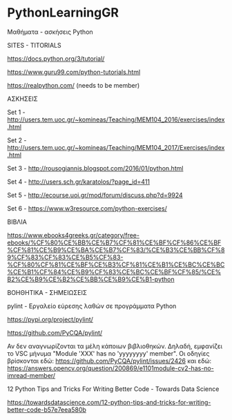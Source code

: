 # PythonLearningGR
Μαθήματα - ασκήσεις Python

SITES - TITORIALS

https://docs.python.org/3/tutorial/

https://www.guru99.com/python-tutorials.html

https://realpython.com/ (needs to be member)


ΑΣΚΗΣΕΙΣ

Set 1 - http://users.tem.uoc.gr/~komineas/Teaching/MEM104_2016/exercises/index.html

Set 2 - http://users.tem.uoc.gr/~komineas/Teaching/MEM104_2017/Exercises/index.html

Set 3 - http://rousogiannis.blogspot.com/2016/01/python.html

Set 4 - http://users.sch.gr/karatolos/?page_id=411

Set 5 - http://ecourse.uoi.gr/mod/forum/discuss.php?d=9924

Set 6 - https://www.w3resource.com/python-exercises/


ΒΙΒΛΙΑ

https://www.ebooks4greeks.gr/category/free-ebooks/%CF%80%CE%BB%CE%B7%CF%81%CE%BF%CF%86%CE%BF%CF%81%CE%B9%CE%BA%CE%B7%CF%83/%CE%B3%CE%BB%CF%89%CF%83%CF%83%CE%B5%CF%83-%CF%80%CF%81%CE%BF%CE%B3%CF%81%CE%B1%CE%BC%CE%BC%CE%B1%CF%84%CE%B9%CF%83%CE%BC%CE%BF%CF%85/%CE%B2%CE%B9%CE%B2%CE%BB%CE%B9%CE%B1-python


ΒΟΗΘΗΤΙΚΑ - ΣΗΜΕΙΩΣΕΙΣ

pylint - Εργαλείο εύρεσης λαθών σε προγράμματα Python

https://pypi.org/project/pylint/

https://github.com/PyCQA/pylint/

Αν δεν αναγνωρίζονται τα μέλη κάποιων βιβλιοθηκών. Δηλαδή, εμφανίζει το VSC μήνυμα "Module 'XXX' has no 'yyyyyyyy' member". Οι οδηγίες βρίσκονται εδώ: https://github.com/PyCQA/pylint/issues/2426 και εδώ: https://answers.opencv.org/question/200869/e1101module-cv2-has-no-imread-member/

12 Python Tips and Tricks For Writing Better Code - Towards Data Science

https://towardsdatascience.com/12-python-tips-and-tricks-for-writing-better-code-b57e7eea580b
